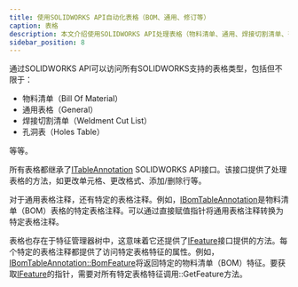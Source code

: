 ```yaml
---
title: 使用SOLIDWORKS API自动化表格（BOM、通用、修订等）
caption: 表格
description: 本文介绍使用SOLIDWORKS API处理表格（物料清单、通用、焊接切割清单、孔洞表）的函数。
sidebar_position: 8
---
```

通过SOLIDWORKS API可以访问所有SOLIDWORKS支持的表格类型，包括但不限于：

* 物料清单（Bill Of Material）
* 通用表格（General）
* 焊接切割清单（Weldment Cut List）
* 孔洞表（Holes Table）

等等。

所有表格都继承了[ITableAnnotation](https://help.solidworks.com/2012/english/api/sldworksapi/SolidWorks.Interop.sldworks~SolidWorks.Interop.sldworks.ITableAnnotation.html) SOLIDWORKS API接口。该接口提供了处理表格的方法，如更改单元格、更改格式、添加/删除行等。

对于通用表格注释，还有特定的表格注释。例如，[IBomTableAnnotation](https://help.solidworks.com/2012/english/api/sldworksapi/SolidWorks.Interop.sldworks~SolidWorks.Interop.sldworks.IBomTableAnnotation.html)是物料清单（BOM）表格的特定表格注释。可以通过直接赋值指针将通用表格注释转换为特定表格注释。

表格也存在于特征管理器树中，这意味着它还提供了[IFeature](https://help.solidworks.com/2012/english/api/sldworksapi/solidworks.interop.sldworks~solidworks.interop.sldworks.ifeature.html)接口提供的方法。每个特定的表格注释都提供了访问特定表格特征的属性。例如，[IBomTableAnnotation::BomFeature](https://help.solidworks.com/2012/english/api/sldworksapi/solidworks.interop.sldworks~solidworks.interop.sldworks.ibomtableannotation~bomfeature.html)将返回特定的物料清单（BOM）特征。要获取[IFeature](https://help.solidworks.com/2012/english/api/sldworksapi/solidworks.interop.sldworks~solidworks.interop.sldworks.ifeature.html)的指针，需要对所有特定表格特征调用::GetFeature方法。